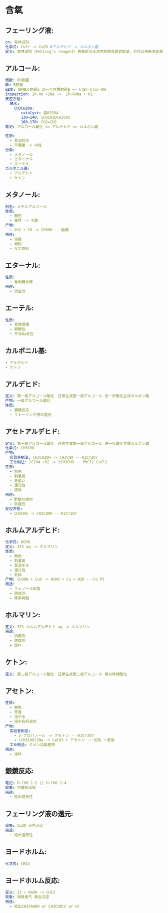 # 含氧

## フェーリング液:

```yaml
cn: 斐林试剂
化学式: Cu2+ -> Cu2O #アルデヒド -> カルボン酸
定义: 斐林试剂（Fehling's reagent）用来区分水溶性的醛及酮官能基，也可以用来测定单糖。

```

## アルコール:

```yaml
価数: OH数量
級: R数量
αβ炭: OH相连的是α 远一个位置的是β => C(β)-C(α)-OH
inspection: 2R-OH +2Na ->  2R-OHNa + H2
反应方程:
  脱水:
    CH3CH2OH:
       catalyst: 濃H2SO4
       130~140: CH3CH2OCH2CH3
       160~170: CH2=CH2
笔记: アルコール酸化 => アルデヒド => カルボン酸

性质:
  - 易溶於水
  - 不電離 -> 中性
分类:
  - メタノール
  - エターナル
  - エーテル
カルボニル基:
  - アルデヒド
  - ケトン

```

## メタノール:

```yaml
别名: メチルアルコール
性质:
  - 無色
  - 毒性 -> ギ酸
产物:
  - 2H2 + CO -> CH3OH ···触媒
用途:
  - 溶媒
  - 燃料
  - 化工原料

```

## エターナル:

```yaml
性质:
  - 葡萄糖发酵
用途:
  - 消毒剂

```

## エーテル:

```yaml
性质:
  - 易燃易爆
  - 麻醉性
  - 不与Na反应

```

## カルボニル基:

```yaml
- アルデヒド
- ケトン

```

## アルデヒド:

```yaml
定义: 第一级アルコール酸化　还原生成第一级アルコール 进一步酸化生成カルボン酸
产物: 一级アルコール酸化
性质:
  - 銀鏡反応
  - フェーリング液の還元

```

## アセトアルデヒド:

```yaml
定义: 第一级アルコール酸化　还原生成第一级アルコール 进一步酸化生成カルボン酸
化学式: CH3CHO
产物:
  实验室制法: CH3CH2OH -> CH3CHO ···K2Cr2O7
  工业制法: 2C2H4 +O2 -> 2CH3CHO ···PbCl2 CuCl2
性质:
  - 無色
  - 刺激臭
  - 悪酔い
  - 還元性
  - 液体
用途:
  - 酢酸の原料
  - 防腐剂
反应方程:
  - CH3CHO -> CH3COOH ···K2Cr2O7

```

## ホルムアルデヒド:

```yaml
化学式: HCHO
定义: 37% aq -> ホルマリン
性质:
  - 無色
  - 刺激臭
  - 易溶于水
  - 還元性
  - 気体
产物: CH3OH + CuO -> HCHO + Cu + H2O ···Cu Pt
用途:
  - フェノール树脂
  - 防腐剂
  - 尿素树脂

```

## ホルマリン:

```yaml
定义: 37% ホルムアルデヒド aq -> ホルマリン
用途:
  - 消毒剂
  - 防腐剂
  - 塑料

```

## ケトン:

```yaml
定义: 第二级アルコール酸化　还原生成第二级アルコール 难以继续酸化

```

## アセトン:

```yaml
性质:
  - 無色
  - 芳香
  - 溶于水
  - 溶于有机溶剂
产物:
  实验室制法:
    - 2-プロパノール -> アセトン ···K2Cr2O7
    - (CH3COO)2Na -> CaCO3 + アセトン ···加热 ～乾留
  工业制法: クメン法副產物
用途:
  - 涂料


```

## 銀鏡反応:

```yaml
笔记: R-CHO 1:2 || H-CHO 1:4
现象: 内壁析出银
用途:
  - 检出還元性

```

## フェーリング液の還元:

```yaml
现象: Cu2O 赤色沉淀
用途:
  - 检出還元性

```

## ヨードホルム:

```yaml
化学式: CHI3

```

## ヨードホルム反応:

```yaml
定义: I2 + NaOH -> CHI3
现象: 特殊臭气 黄色沉淀
用途:
  - 检出CH3CRHOH or CH3COR(C or H)
```